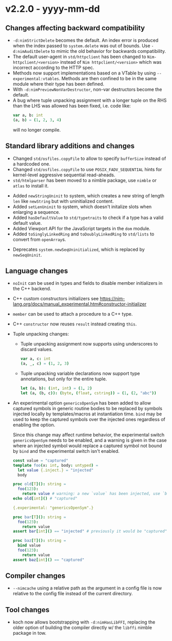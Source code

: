 # v2.2.0 - yyyy-mm-dd


## Changes affecting backward compatibility

- `-d:nimStrictDelete` becomes the default. An index error is produced when the index passed to `system.delete` was out of bounds. Use `-d:nimAuditDelete` to mimic the old behavior for backwards compatibility.
- The default user-agent in `std/httpclient` has been changed to `Nim-httpclient/<version>` instead of `Nim httpclient/<version>` which was incorrect according to the HTTP spec.
- Methods now support implementations based on a VTable by using `--experimental:vtables`. Methods are then confined to be in the same module where their type has been defined.
- With `-d:nimPreviewNonVarDestructor`, non-var destructors become the default.
- A bug where tuple unpacking assignment with a longer tuple on the RHS than the LHS was allowed has been fixed, i.e. code like:
  ```nim
  var a, b: int
  (a, b) = (1, 2, 3, 4)
  ```
  will no longer compile.

## Standard library additions and changes

[//]: # "Changes:"

- Changed `std/osfiles.copyFile` to allow to specify `bufferSize` instead of a hardcoded one.
- Changed `std/osfiles.copyFile` to use `POSIX_FADV_SEQUENTIAL` hints for kernel-level aggressive sequential read-aheads.
- `std/htmlparser` has been moved to a nimble package, use `nimble` or `atlas` to install it.

[//]: # "Additions:"

- Added `newStringUninit` to system, which creates a new string of length `len` like `newString` but with uninitialized content.
- Added `setLenUninit` to system, which doesn't initalize
slots when enlarging a sequence.
- Added `hasDefaultValue` to `std/typetraits` to check if a type has a valid default value.
- Added Viewport API for the JavaScript targets in the `dom` module.
- Added `toSinglyLinkedRing` and `toDoublyLinkedRing` to `std/lists` to convert from `openArray`s.

[//]: # "Deprecations:"

- Deprecates `system.newSeqUninitialized`, which is replaced by `newSeqUninit`.

[//]: # "Removals:"


## Language changes

- `noInit` can be used in types and fields to disable member initializers in the C++ backend. 
- C++ custom constructors initializers see https://nim-lang.org/docs/manual_experimental.htm#constructor-initializer
- `member` can be used to attach a procedure to a C++ type.
- C++ `constructor` now reuses `result` instead creating `this`.

- Tuple unpacking changes:
  - Tuple unpacking assignment now supports using underscores to discard values.
    ```nim
    var a, c: int
    (a, _, c) = (1, 2, 3)
    ```
  - Tuple unpacking variable declarations now support type annotations, but
    only for the entire tuple.
    ```nim
    let (a, b): (int, int) = (1, 2)
    let (a, (b, c)): (byte, (float, cstring)) = (1, (2, "abc"))
    ```

- An experimental option `genericsOpenSym` has been added to allow captured
  symbols in generic routine bodies to be replaced by symbols injected locally
  by templates/macros at instantiation time. `bind` may be used to keep the
  captured symbols over the injected ones regardless of enabling the option.
  
  Since this change may affect runtime behavior, the experimental switch
  `genericsOpenSym` needs to be enabled, and a warning is given in the case
  where an injected symbol would replace a captured symbol not bound by `bind`
  and the experimental switch isn't enabled.

  ```nim
  const value = "captured"
  template foo(x: int, body: untyped) =
    let value {.inject.} = "injected"
    body

  proc old[T](): string =
    foo(123):
      return value # warning: a new `value` has been injected, use `bind` or turn on `experimental:genericsOpenSym`
  echo old[int]() # "captured"

  {.experimental: "genericsOpenSym".}

  proc bar[T](): string =
    foo(123):
      return value
  assert bar[int]() == "injected" # previously it would be "captured"

  proc baz[T](): string =
    bind value
    foo(123):
      return value
  assert baz[int]() == "captured"
  ```

## Compiler changes

- `--nimcache` using a relative path as the argument in a config file is now relative to the config file instead of the current directory.

## Tool changes

- koch now allows bootstrapping with `-d:nimHasLibFFI`, replacing the older option of building the compiler directly w/ the `libffi` nimble package in tow.

